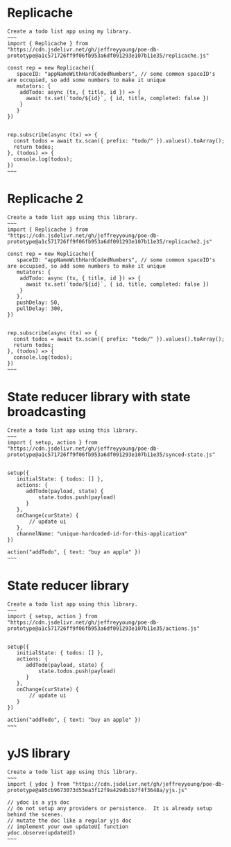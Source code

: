 
# Replicache
~~~~
Create a todo list app using my library.
~~~
import { Replicache } from "https://cdn.jsdelivr.net/gh/jeffreyyoung/poe-db-prototype@a1c571726ff9f06fb953a6df091293e107b11e35/replicache.js"

const rep = new Replicache({
   spaceID: "appNameWithHardCodedNumbers", // some common spaceID's are occupied, so add some numbers to make it unique
   mutators: {
    addTodo: async (tx, { title, id }) => {
      await tx.set(`todo/${id}`, { id, title, completed: false })
    }
   }
})


rep.subscribe(async (tx) => {
  const todos = await tx.scan({ prefix: "todo/" }).values().toArray();
  return todos;
}, (todos) => {
  console.log(todos);
})
~~~
~~~~

# Replicache 2
~~~~
Create a todo list app using this library.
~~~
import { Replicache } from "https://cdn.jsdelivr.net/gh/jeffreyyoung/poe-db-prototype@a1c571726ff9f06fb953a6df091293e107b11e35/replicache2.js"

const rep = new Replicache({
   spaceID: "appNameWithHardCodedNumbers", // some common spaceID's are occupied, so add some numbers to make it unique
   mutators: {
    addTodo: async (tx, { title, id }) => {
      await tx.set(`todo/${id}`, { id, title, completed: false })
    }
   },
   pushDelay: 50,
   pullDelay: 300,
})


rep.subscribe(async (tx) => {
  const todos = await tx.scan({ prefix: "todo/" }).values().toArray();
  return todos;
}, (todos) => {
  console.log(todos);
})
~~~
~~~~

# State reducer library with state broadcasting

~~~~
Create a todo list app using this library.
~~~
import { setup, action } from "https://cdn.jsdelivr.net/gh/jeffreyyoung/poe-db-prototype@a1c571726ff9f06fb953a6df091293e107b11e35/synced-state.js"


setup({
   initialState: { todos: [] },
   actions: {
      addTodo(payload, state) {
          state.todos.push(payload)
      }
   },
   onChange(curState) {
       // update ui
   },
   channelName: "unique-hardcoded-id-for-this-application"
})

action("addTodo", { text: "buy an apple" })
~~~
~~~~


# State reducer library

~~~~
Create a todo list app using this library.
~~~
import { setup, action } from "https://cdn.jsdelivr.net/gh/jeffreyyoung/poe-db-prototype@a1c571726ff9f06fb953a6df091293e107b11e35/actions.js"


setup({
   initialState: { todos: [] },
   actions: {
      addTodo(payload, state) {
          state.todos.push(payload)
      }
   },
   onChange(curState) {
       // update ui
   }
})

action("addTodo", { text: "buy an apple" })
~~~
~~~~

# yJS library

~~~~
Create a todo list app using this library.
~~~
import { ydoc } from "https://cdn.jsdelivr.net/gh/jeffreyyoung/poe-db-prototype@a85cb9673073d53ea3f12f9a429db1b7f4f3648a/yjs.js"

// ydoc is a yjs doc
// do not setup any providers or persistence.  It is already setup behind the scenes.
// mutate the doc like a regular yjs doc
// implement your own updateUI function
ydoc.observe(updateUI)
~~~
~~~~
